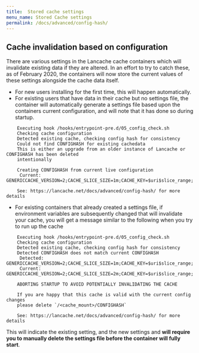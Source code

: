 ```yaml
---
title:  Stored cache settings
menu_name: Stored Cache settings
permalink: /docs/advanced/config-hash/
---
```


## Cache invalidation based on configuration 

There are various settings in the Lancache cache containers which will invalidate existing data if they are altered.  In an effort to try to catch these, as of February 2020, the containers will now store the current values of these settings alongside the cache data itself.

* For new users installing for the first time, this will happen automatically.
* For existing users that have data in their cache but no settings file, the container will automatically generate a settings file based upon the containers current configuration, and will note that it has done so during startup.
```
    Executing hook /hooks/entrypoint-pre.d/05_config_check.sh
    Checking cache configuration
    Detected existing cache, checking config hash for consistency
    Could not find CONFIGHASH for existing cachedata
    This is either an upgrade from an older instance of Lancache or CONFIGHASH has been deleted 
    intentionally
    
    Creating CONFIGHASH from current live configuration
     Current:  GENERICCACHE_VERSION=2;CACHE_SLICE_SIZE=1m;CACHE_KEY=$uri$slice_range;
   
    See: https://lancache.net/docs/advanced/config-hash/ for more details
```
* For existing containers that already created a settings file, if environment variables are subsequently changed that will invalidate your cache, you will get a message similar to the following when you try to run up the cache
``` 
    Executing hook /hooks/entrypoint-pre.d/05_config_check.sh
    Checking cache configuration
    Detected existing cache, checking config hash for consistency
    Detected CONFIGHASH does not match current CONFIGHASH
     Detected: GENERICCACHE_VERSION=2;CACHE_SLICE_SIZE=1m;CACHE_KEY=$uri$slice_range;
     Current:  GENERICCACHE_VERSION=2;CACHE_SLICE_SIZE=2m;CACHE_KEY=$uri$slice_range;
    
    ABORTING STARTUP TO AVOID POTENTIALLY INVALIDATING THE CACHE
    
    If you are happy that this cache is valid with the current config changes
    please delete `/<cache_mount>/CONFIGHASH`
    
    See: https://lancache.net/docs/advanced/config-hash/ for more details
```

This will indicate the existing setting, and the new settings and __will require you to manually delete the settings file before the container will fully start__.

